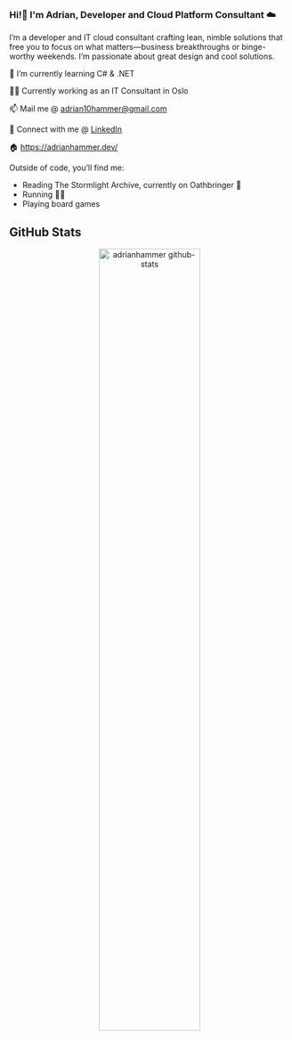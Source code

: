 ### Hi!👋 I'm **Adrian**, Developer and Cloud Platform Consultant ☁️


I’m a developer and IT cloud consultant crafting lean, nimble solutions that free you to focus on what matters—business breakthroughs or binge-worthy weekends. I’m passionate about great design and cool solutions.

🌱 I’m currently learning C# & .NET 

👨‍💻 Currently working as an IT Consultant in Oslo 

📫 Mail me @ adrian10hammer@gmail.com 

💼 Connect with me @ [LinkedIn](https://www.linkedin.com/in/adrianhammer/) 

🏠 https://adrianhammer.dev/ 

Outside of code, you’ll find me:  
- Reading The Stormlight Archive, currently on Oathbringer 📖
- Running 🏃‍♂️ 
- Playing board games

## GitHub Stats
<div align="center">
  <img src="https://stats.dooboo.io/api/github-stats-advanced?login=adrianhammer" alt="adrianhammer github-stats" width="60%" />
</div>

